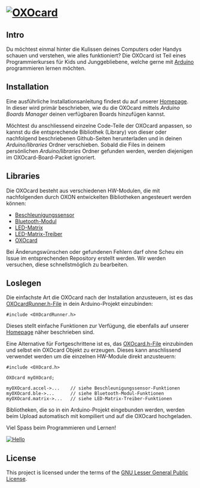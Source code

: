# [![OXOcard][OXOcard_logo]][OXOcard]

## Intro
Du möchtest einmal hinter die Kulissen deines Computers oder Handys schauen und verstehen, wie alles funktioniert? Die OXOcard ist Teil eines Programmierkurses für Kids und Junggebliebene, welche gerne mit [Arduino][Arduino] programmieren lernen möchten.

## Installation
Eine ausführliche Installationsanleitung findest du auf unserer [Homepage][Installation].  
In dieser wird primär beschrieben, wie du die OXOcard mittels _Arduino Boards Manager_ deinen verfügbaren Boards hinzufügen kannst.

Möchtest du anschliessend einzelne Code-Teile der OXOcard anpassen, so kannst du die entsprechende Bibliothek (Library) von dieser oder nachfolgend beschriebenen Github-Seiten herunterladen und in deinen _Arduino/libraries_ Ordner verschieben.
Sobald die Files in deinem persönlichen _Arduino/libraries_ Ordner gefunden werden, werden diejenigen im OXOcard-Board-Packet ignoriert.

## Libraries
Die OXOcard besteht aus verschiedenen HW-Modulen, die mit nachfolgenden durch OXON entwickelten Bibliotheken angesteuert werden können:
* [Beschleunigungssensor][Accelerometer]
* [Bluetooth-Modul][BLE]
* [LED-Matrix][LED-Matrix]
* [LED-Matrix-Treiber][LED-Matrix_driver]
* [OXOcard][OXOcard_files]

Bei Änderungswünschen oder gefundenen Fehlern darf ohne Scheu ein Issue im entsprechenden Repository erstellt werden.
Wir werden versuchen, diese schnellstmöglich zu bearbeiten.

## Loslegen
Die einfachste Art die OXOcard nach der Installation anzusteuern, ist es das [OXOcardRunner.h-File][OXOcardRunner.h] in dein Arduino-Projekt einzubinden:
```Arduino
#include <OXOcardRunner.h>
```
Dieses stellt einfache Funktionen zur Verfügung, die ebenfalls auf unserer [Homepage][Referenzen] näher beschrieben sind.

Eine Alternative für Fortgeschrittene ist es, das [OXOcard.h-File][OXOcard.h] einzubinden und selbst ein OXOcard Objekt zu erzeugen. Dieses kann anschlissend verwendet werden um die einzelnen HW-Module direkt anzusteuern:
```Arduino
#include <OXOcard.h>

OXOcard myOXOcard;

myOXOcard.accel->...    // siehe Beschleunigungssensor-Funktionen
myOXOcard.ble->...      // siehe Bluetooth-Modul-Funktionen
myOXOcard.matrix->...   // siehe LED-Matrix-Treiber-Funktionen
```

Bibliotheken, die so in ein Arduino-Projekt eingebunden werden, werden beim Upload automatisch mit kompiliert und auf die OXOcard hochgeladen.

Viel Spass beim Programmieren und Lernen!

[![Hello][OXOcard_gif]][OXOcard]

## License
This project is licensed under the terms of the [GNU Lesser General Public License][License].



[OXOcard_logo]:http://www.oxocard.ch/wp-content/uploads/2017/04/logo_oxocard_inverted.png
[OXOcard]:http://www.oxocard.ch/
[Arduino]:http://www.arduino.cc/
[Installation]:http://www.oxocard.ch/installation/
[Accelerometer]:https://github.com/oxon/dingg_lib_Accelerometer_MMA7660FC
[BLE]:https://github.com/oxon/dingg_lib_BLE_HM11
[LED-Matrix]:https://github.com/oxon/dingg_lib_LED-Matrix
[LED-Matrix_driver]:https://github.com/oxon/dingg_lib_LED-Matrix_driver_IS31FL3731
[OXOcard_files]:https://github.com/oxon/dingg_lib_OXOcard
[OXOcardRunner.h]:https://github.com/oxon/dingg_lib_OXOcard/blob/master/OXOcardRunner.h
[OXOcard.h]:https://github.com/oxon/dingg_lib_OXOcard/blob/master/OXOcard.h
[Referenzen]:http://www.oxocard.ch/referenzen/
[OXOcard_gif]:http://www.oxocard.ch/wp-content/uploads/2017/04/oxocard_animiert.gif
[License]:https://github.com/oxon/dingg_lib_OXOcard/blob/master/LICENSE

